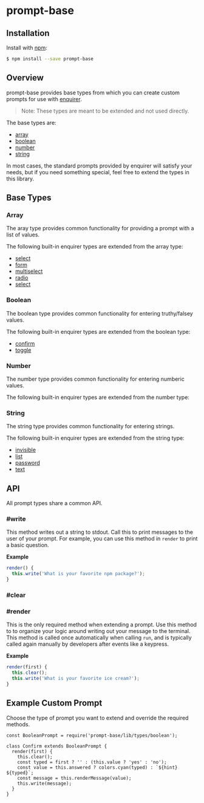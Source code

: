# prompt-base

## Installation
Install with [npm](https://www.npmjs.com/):

```sh
$ npm install --save prompt-base
```

## Overview
prompt-base provides base types from which you can create custom prompts for use with [enquirer](https://github.com/enquirer/enquirer).

> Note: These types are meant to be extended and not used directly.

The base types are:
- [array](#Array)
- [boolean](#Boolean)
- [number](#Number)
- [string](String)

In most cases, the standard prompts provided by enquirer will satisfy your needs, but if you need something special, feel free to extend the types in this library.

## Base Types
### Array
The aray type provides common functionality for providing a prompt with a list of values.

The following built-in enquirer types are extended from the array type:
- [select](https://github.com/enquirer/enquirer/blob/dev/prompts/select.js)
- [form](https://github.com/enquirer/enquirer/blob/dev/prompts/form.js)
- [multiselect](https://github.com/enquirer/enquirer/blob/dev/prompts/multiselect.js)
- [radio](https://github.com/enquirer/enquirer/tree/dev/prompts)
- [select](https://github.com/enquirer/enquirer/blob/dev/prompts/select.js)

### Boolean
The boolean type provides common functionality for entering truthy/falsey values.

The following built-in enquirer types are extended from the boolean type:
- [confirm](https://github.com/enquirer/enquirer/blob/dev/prompts/confirm.js)
- [toggle](https://github.com/enquirer/enquirer/blob/dev/prompts/toggle.js)

### Number
The number type provides common functionality for entering numberic values.

The following built-in enquirer types are extended from the number type:

### String
The string type provides common functionality for entering strings.

The following built-in enquirer types are extended from the string type:
- [invisible](https://github.com/enquirer/enquirer/blob/dev/prompts/invisible.js)
- [list](https://github.com/enquirer/enquirer/blob/dev/prompts/list.js)
- [password](https://github.com/enquirer/enquirer/blob/dev/prompts/password.js)
- [text](https://github.com/enquirer/enquirer/blob/dev/prompts/text.js)

## API
All prompt types share a common API.

### #write
This method writes out a string to stdout. Call this to print messages to the user of your prompt. For example, you can use this method in `render` to print a basic question.

**Example**
```javascript
render() {
  this.write('What is your favorite npm package?');
}
```

### #clear

### #render
This is the only required method when extending a prompt. Use this method to to organize your logic around writing out your message to the terminal.
This method is called once automatically when calling `run`, and is typically called again manually by developers after events like a keypress.

**Example**
```javascript
render(first) {
  this.clear();
  this.write('What is your favorite ice cream?');
}
```

## Example Custom Prompt
Choose the type of prompt you want to extend and override the required methods.

```
const BooleanPrompt = require('prompt-base/lib/types/boolean');

class Confirm extends BooleanPrompt {
  render(first) {
    this.clear();
    const typed = first ? '' : (this.value ? 'yes' : 'no');
    const value = this.answered ? colors.cyan(typed) : `${hint} ${typed}`;
    const message = this.renderMessage(value);
    this.write(message);
  }
}
```